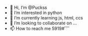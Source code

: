 - 👋 Hi, I’m @Puckss
- 👀 I’m interested in python
- 🌱 I’m currently learning js, html, ccs
- 💞️ I’m looking to collaborate on ...
- 📫 How to reach me ٴٴٴٴ#5919

<!---
Puckss/Puckss is a ✨ special ✨ repository because its `README.md` (this file) appears on your GitHub profile.
You can click the Preview link to take a look at your changes.
--->
